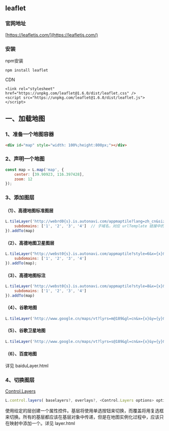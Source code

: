 ## leaflet

### 官网地址
[https://leafletjs.com/](https://leafletjs.com/)

### 安装

npm安装

```
npm install leaflet
```

CDN

```
<link rel="stylesheet" href="https://unpkg.com/leaflet@1.6.0/dist/leaflet.css" />
<script src="https://unpkg.com/leaflet@1.6.0/dist/leaflet.js"></script>
```

## 一、加载地图

### 1、准备一个地图容器
```html
<div id="map" style="width: 100%;height:800px;"></div>
```

### 2、声明一个地图
```js
const map = L.map('map', {
    center: [39.90923, 116.397428],
    zoom: 12
});
```
### 3、添加图层

#### （1）、高德地图标准图层
```js
L.tileLayer('http://webrd0{s}.is.autonavi.com/appmaptile?lang=zh_cn&size=1&scale=1&style=8&x={x}&y={y}&z={z}', {
    subdomains: ['1', '2', '3', '4']  // 子域名，对应 urlTemplate 链接中的参数 {s}
}).addTo(map)
```
#### （2）、高德地图卫星图层
```js
L.tileLayer("http://webst0{s}.is.autonavi.com/appmaptile?style=6&x={x}&y={y}&z={z}", {
    subdomains: ['1', '2', '3', '4']
}).addTo(map);
```
#### （3）、高德地图标注	
```js
L.tileLayer('http://webst0{s}.is.autonavi.com/appmaptile?style=8&x={x}&y={y}&z={z}', {
    subdomains: ['1', '2', '3', '4']
}).addTo(map)
```
#### （4）、谷歌地图
```js
L.tileLayer('http://www.google.cn/maps/vt?lyrs=m@189&gl=cn&x={x}&y={y}&z={z}').addTo(map)
```
#### （5）、谷歌卫星地图
```js
L.tileLayer('http://www.google.cn/maps/vt?lyrs=s@189&gl=cn&x={x}&y={y}&z={z}').addTo(map)
```
#### （6）、百度地图
详见 baiduLayer.html

### 4、切换图层
[Control.Layers](https://leafletjs.com/reference-1.0.3.html#control-layers)
```js
L.control.layers( baselayers?, overlays?, <Control.Layers options> options?)
```
使用给定的层创建一个属性控件。基层将使用单选按钮来切换，而覆盖将用复选框来切换。所有的基层都应该在基层对象中传递，但是在地图实例化过程中，应该只在映射中添加一个。详见 layer.html